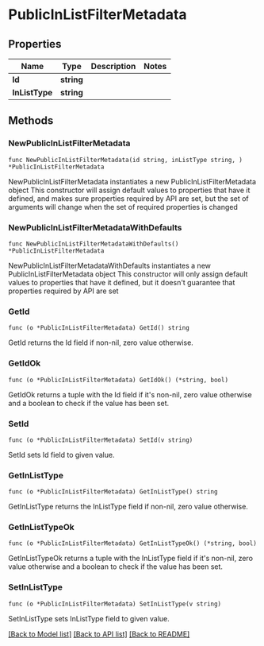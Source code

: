 # PublicInListFilterMetadata

## Properties

Name | Type | Description | Notes
------------ | ------------- | ------------- | -------------
**Id** | **string** |  | 
**InListType** | **string** |  | 

## Methods

### NewPublicInListFilterMetadata

`func NewPublicInListFilterMetadata(id string, inListType string, ) *PublicInListFilterMetadata`

NewPublicInListFilterMetadata instantiates a new PublicInListFilterMetadata object
This constructor will assign default values to properties that have it defined,
and makes sure properties required by API are set, but the set of arguments
will change when the set of required properties is changed

### NewPublicInListFilterMetadataWithDefaults

`func NewPublicInListFilterMetadataWithDefaults() *PublicInListFilterMetadata`

NewPublicInListFilterMetadataWithDefaults instantiates a new PublicInListFilterMetadata object
This constructor will only assign default values to properties that have it defined,
but it doesn't guarantee that properties required by API are set

### GetId

`func (o *PublicInListFilterMetadata) GetId() string`

GetId returns the Id field if non-nil, zero value otherwise.

### GetIdOk

`func (o *PublicInListFilterMetadata) GetIdOk() (*string, bool)`

GetIdOk returns a tuple with the Id field if it's non-nil, zero value otherwise
and a boolean to check if the value has been set.

### SetId

`func (o *PublicInListFilterMetadata) SetId(v string)`

SetId sets Id field to given value.


### GetInListType

`func (o *PublicInListFilterMetadata) GetInListType() string`

GetInListType returns the InListType field if non-nil, zero value otherwise.

### GetInListTypeOk

`func (o *PublicInListFilterMetadata) GetInListTypeOk() (*string, bool)`

GetInListTypeOk returns a tuple with the InListType field if it's non-nil, zero value otherwise
and a boolean to check if the value has been set.

### SetInListType

`func (o *PublicInListFilterMetadata) SetInListType(v string)`

SetInListType sets InListType field to given value.



[[Back to Model list]](../README.md#documentation-for-models) [[Back to API list]](../README.md#documentation-for-api-endpoints) [[Back to README]](../README.md)


